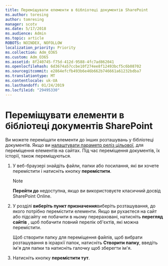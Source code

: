 ```yaml
---
title: Переміщувати елементи в бібліотеці документів SharePoint
ms.author: toresing
author: tomresing
manager: scotv
ms.date: 5/17/2018
ms.audience: Admin
ms.topic: article
ROBOTS: NOINDEX, NOFOLLOW
localization_priority: Priority
ms.collection: Adm_O365
ms.custom: Adm_O365
ms.assetid: 8f240745-f75d-412d-9588-4fc7ad862041
ms.openlocfilehash: 6d3674a57ccbe10f274ee8f12493bcf5c6b08702
ms.sourcegitcommit: e2864efcfb493b6e46b662b746661a61232bdba7
ms.translationtype: MT
ms.contentlocale: uk-UA
ms.lasthandoff: 01/24/2019
ms.locfileid: "29495330"
---
```

# <a name="move-items-in-a-sharepoint-document-library"></a>Переміщувати елементи в бібліотеці документів SharePoint

Ви можете переміщати елементи до інших розташувань у бібліотеці документів. Якщо ви [налаштувати параметр реліз цільової](https://go.microsoft.com/fwlink/?linkid=622980), для переміщення елементів на сайтах. Під час переміщення документів, їх історії, також переміщуються.
  
1. У веб-браузері знайдіть файли, папки або посилання, які ви хочете перемістити і натисніть кнопку **перемістити**.
    
    > [!NOTE]
    > **Перейти до** недоступна, якщо ви використовуєте класичний досвід SharePoint Online. 
  
2. У розділі **виберіть пункт призначення**виберіть розташування, до якого потрібно перемістити елементи. Якщо ви рухаєтеся на сайт або підсайту не побачити в ньому перераховані, натисніть **перегляд сайтів** , щоб побачити повний перелік об'єктів, які можна перемістити. 
    
    Щоб створити папку для переміщення файлів, щоб вибрати розташування в ієрархії папок, натисніть **Створити папку**, введіть ім'я для папки та натисніть галочку щоб зберегти ім'я.
    
3. Натисніть кнопку **перемістити тут**.
    

